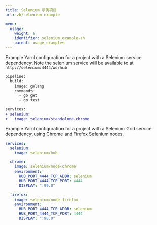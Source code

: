 ```yaml
---
title: Selenium 示例项目
url: zh/selenium-example

menu:
  usage:
    weight: 6
    identifier: selenium_example-zh
    parent: usage_examples
---
```


Example Yaml configuration for a project with a Selenium service dependency. Note the selenium service will be available to at `http://selenium:4444/wd/hub`

```diff
pipeline:
  build:
    image: golang
    commands:
      - go get
      - go test

services:
+ selenium:
+   image: selenium/standalone-chrome
```

Example Yaml configuration for a project with a Selenium Grid service dependency, using Chrome and Firefox Selenium nodes.

```yaml
services:
  selenium:
    image: selenium/hub

  chrome:
    image: selenium/node-chrome
    environment:
      HUB_PORT_4444_TCP_ADDR: selenium
      HUB_PORT_4444_TCP_PORT: 4444
      DISPLAY: ":99.0"

  firefox:
    image: selenium/node-firefox
    environment:
      HUB_PORT_4444_TCP_ADDR: selenium
      HUB_PORT_4444_TCP_PORT: 4444
      DISPLAY: ":98.0"
```
